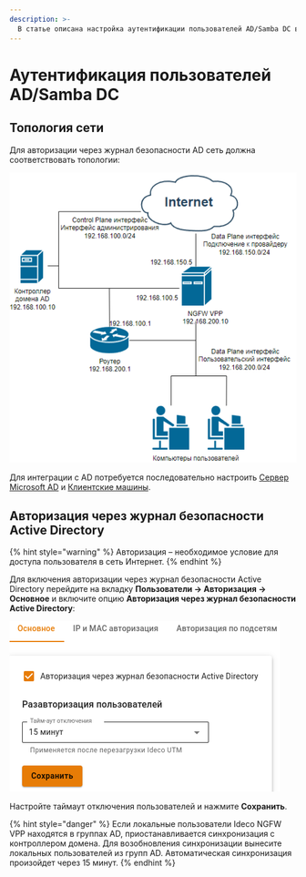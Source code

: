 ```yaml
---
description: >-
  В статье описана настройка аутентификации пользователей AD/Samba DC в Ideco NGFW VPP.
---
```


# Аутентификация пользователей AD/Samba DC

## Топология сети

Для авторизации через журнал безопасности AD сеть должна соответствовать топологии:

![](/.gitbook/assets/ad-auth-logs6.png)

Для интеграции с AD потребуется последовательно настроить [Сервер Microsoft AD](/settings/users/active-directory/ad-server-configuring.md) и [Клиентские машины](/settings/users/active-directory/ad-web-authentication.md).

## Авторизация через журнал безопасности Active Directory

{% hint style="warning" %}
Авторизация – необходимое условие для доступа пользователя в сеть Интернет.
{% endhint %}

Для включения авторизации через журнал безопасности Active Directory перейдите на вкладку **Пользователи -> Авторизация -> Основное** и включите опцию **Авторизация через журнал безопасности Active Directory**:

![](/.gitbook/assets/ad-auth-logs1.png)

Настройте таймаут отключения пользователей и нажмите **Сохранить**.

{% hint style="danger" %}
Если локальные пользователи Ideco NGFW VPP находятся в группах AD, приостанавливается синхронизация с контроллером домена. Для возобновления синхронизации вынесите локальных пользователей из групп AD. Автоматическая синхронизация произойдет через 15 минут.
{% endhint %}